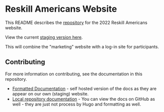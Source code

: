 # Reskill Americans Website

This README describes the
[repository](https://github.com/reskillamericans/website) for the 2022 Reskill
Americans website.

View the current [staging version here](https://reskill-learning.web.app/).

This will combine the "marketing" website with a log-in site for participants.

## Contributing

For more information on contributing, see the documentation in this repository.

- [Formatted Documentation](https://reskill-learning.web.app/docs) - self hosted
  version of the docs as they are appear on our own (staging) website.
- [Local repository documentation](content/docs) - You can view the docs
  on GitHub as well - they are just not process by Hugo and formatting as well.
